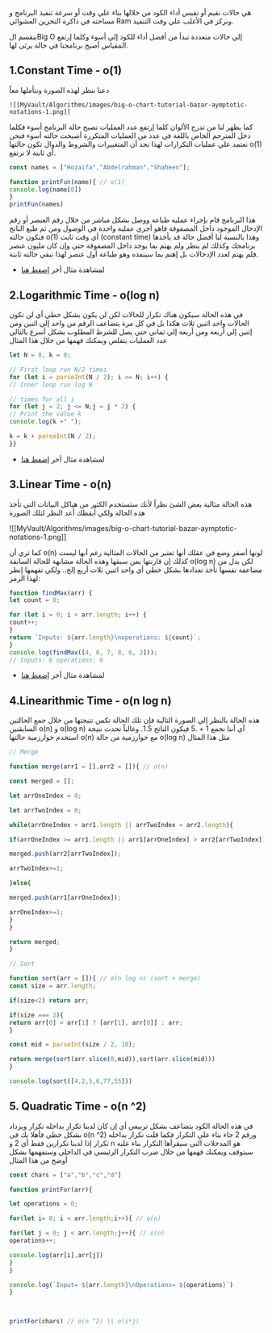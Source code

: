 هي حالات نقيم أو نقيس أداء الكود من خلالها بناء علي وقت أو سرعة تنفيذ البرنامج و مساحته في ذاكرة التخزين العشوائي Ram ونركز في الأغلب علي وقت التنفيذ.

ينقسم الBig O إلي حالات متعددة تبدأ من أفضل أداء للكود إلي أسوء وكلما إرتفع المقياس أصبح برنامجنا في حالة يرثى لها.

##  1.Constant Time  - o(1)
دعنا ننظر لهذه الصورة ونتأملها معاً

    ![[MyVault/Algorithms/images/big-o-chart-tutorial-bazar-aymptotic-notations-1.png]]

كما يظهر لنا من تدرج الألوان كلما إرتفع عدد العمليات تصبح حالة البرنامج أسوء فكلما دخل المترجم الخاص باللغة في عدد من العمليات المتكررة أصبحت حالته أسوء فنحن نعتمد علي عمليات التكرارات لهذا نجد أن المتغييرات والشروط والدوال تكون حالتها o(1) أي ثابتة لا ترتفع.

```javascript
const names = ["Hozaifa","Abdelrahman","Shaheen"];

function printFun(name){ // o(1)
console.log(name[0])
}
printFun(names)
```

هذا البرنامج قام بإجراء عملية طباعة ووصل بشكل مباشر من خلال رقم العنصر أو رقم الإدخال الموجود داخل المصفوفة فاهو أجري عملية واحدة في الوصول ومن ثم طبع الناتج فتكون حالته o(1) أي وقت ثابت (constant time) وهذا بالنسبة لنا أفضل حالة قد يأخذها برنامجك وكذلك لم ينظر ولم يهتم بما يوجد داخل المصفوفة حتي وإن كان مليون عنصر فلم يهتم لعدد الإدخالات بل إهتم بما سينفذه وهو طباعة أول عنصر لهذا تبقي حالته ثابتة.

* لمشاهدة مثال أخر [إضغط هنا](https://github.com/aashahin/Algorithms-Docs/blob/main/Code/Big%20O/1.Constant%20Time.js)


## 2.Logarithmic Time  - o(log n)

في هذه الحالة سيكون هناك تكرار للحالات لكن لن يكون بشكل خطي أي لن تكون الحالات واحد اثنين ثلاث هكذا بل في كل مرة يتضاعف الرقم من واحد إلي اثنين ومن إثنين إلي أربعة ومن أربعة إلي ثماني حتي يصل للشرط المطلوب بشكل أسرع بالتالي عدد العمليات يتقلص ويمكنك فهمها من خلال هذا المثال 

```javascript
let N = 8, k = 0;

// First loop run N/2 times
for (let i = parseInt(N / 2); i <= N; i++) {
// Inner loop run log N

// times for all i
for (let j = 2; j <= N;j = j * 2) {
// Print the value k
console.log(k +" ");

k = k + parseInt(N / 2);
}}
```

* لمشاهدة مثال أخر [إضغط هنا](https://github.com/aashahin/Algorithms-Docs/blob/main/Code/Big%20O/2.Logarithmic%20Time.js)

## 3.Linear Time - o(n)

هذه الحالة مثالية بعض الشئ نظراً لأنك ستستخدم الكثير من هياكل البيانات التي تأخذ هذه الحالة ولكي أُيقظك أعد النظر لتلك الصورة 

![[MyVault/Algorithms/images/big-o-chart-tutorial-bazar-aymptotic-notations-1.png]]

كما تري أن o(n) لونها أصفر وضع في عقلك أنها تعتبر من الحالات المثالية رغم أنها ليست كذلك إن قارنتها بمن سبقها وهذه الحالة مشابهة للحالة السابقة o(log n) لكن بدل من مضاعفة نفسها تأخذ تعدادها بشكل خطي أي واحد اثنين ثلاث أربع إلخ.. 
ولكي تفهمها إنظر لهذا الرمز: 

```javascript
function findMax(arr) {
let count = 0;

for (let i = 0; i < arr.length; i++) {
count++;
}
return `Inputs: ${arr.length}\noperations: ${count}`;
}
console.log(findMax([4, 6, 7, 8, 6, 2])); 
// Inputs: 6 operations: 6
```

* لمشاهدة مثال أخر [إضغط هنا](https://github.com/aashahin/Algorithms-Docs/blob/main/Code/Big%20O/2.Logarithmic%20Time.js)

## 4.Linearithmic Time - o(n log n)

هذه الحالة بالنظر إلي الصورة التالية فإن تلك الحالة تكمن نتيجتها من خلال جمع الحالتين السابقتين o(n) و o(log n) أي أننا نجمع 1 + .5 فيكون الناتج 1.5.
وغالباً تحدث نتيجة استخدم خوارزمية حالتها o(n) مع خوارزمية من حالة o(log n) مثل هذا المثال 

```js
// Merge

function merge(arr1 = [],arr2 = []){ // o(n)

const merged = [];

let arrOneIndex = 0;

let arrTwoIndex = 0;

while(arrOneIndex < arr1.length || arrTwoIndex < arr2.length){

if(arrOneIndex >= arr1.length || arr1[arrOneIndex] > arr2[arrTwoIndex]){

merged.push(arr2[arrTwoIndex]);

arrTwoIndex+=1;

}else{

merged.push(arr1[arrOneIndex]);

arrOneIndex+=1;
}
}

return merged;
}

// Sort

function sort(arr = []){ // o(n log n) (sort + merge)
const size = arr.length;

if(size<2) return arr;

if(size === 2){
return arr[0] > arr[1] ? [arr[1], arr[0]] : arr;
}

const mid = parseInt(size / 2, 10);

return merge(sort(arr.slice(0,mid)),sort(arr.slice(mid)))
}

console.log(sort([4,2,5,6,77,55]))
```

## 5. Quadratic Time - o(n ^2)

في هذه الحالة الكود يتضاعف بشكل تربيعي أي إن كان لدينا تكرار بداخله تكرار ويزداد بشكل خطي فأهلا بك في o(n ^2) ورقم 2 جاء بناء علي التكرار فكما قلت تكرار بداخله تكرار إذا لدينا تكرارين فقط أي 2 و n هو المدخلات التي سيقرأها التكرار بناء عليه سيتوقف ويمكنك فهمها من خلال ضرب التكرار الرئيسي في الداخلي وستفهمها بشكل أوضح من هذا المثال

```js
const chars = ["a","b","c","d"]

function printFor(arr){

let operations = 0;

for(let i= 0; i < arr.length;i++){ // o(n)

for(let j = 0; j < arr.length;j++){ // o(n)
operations++;

console.log(arr[i],arr[j])
}
}

console.log(`Input= ${arr.length}\nOperations= ${operations}`)
}

  

printFor(chars) // o(n ^2) || o(i*j) 
```

